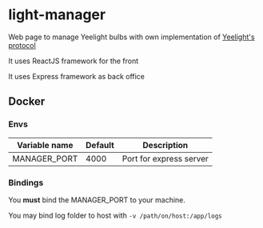 # light-manager

Web page to manage Yeelight bulbs with own implementation of [Yeelight's protocol](https://www.yeelight.com/download/Yeelight_Inter-Operation_Spec.pdf)

It uses ReactJS framework for the front

It uses Express framework as back office

## Docker

### Envs

| Variable name | Default | Description             |
| ------------- | ------- | ----------------------- |
| MANAGER_PORT  | 4000    | Port for express server |

### Bindings

You **must** bind the MANAGER_PORT to your machine.

You may bind log folder to host with `-v /path/on/host:/app/logs`
